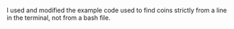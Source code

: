 I used and modified the example code used to find coins strictly from a line in the terminal, not from a bash file.
